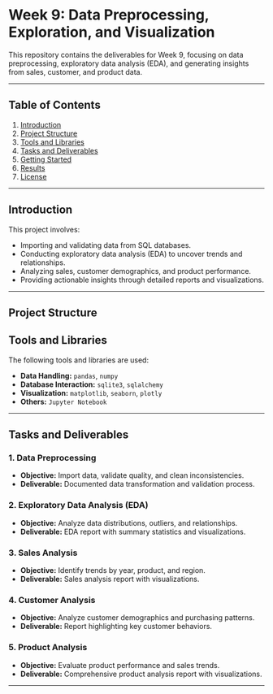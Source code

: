 # Week 9: Data Preprocessing, Exploration, and Visualization

This repository contains the deliverables for Week 9, focusing on data preprocessing, exploratory data analysis (EDA), and generating insights from sales, customer, and product data.

---

## **Table of Contents**
1. [Introduction](#introduction)
2. [Project Structure](#project-structure)
3. [Tools and Libraries](#tools-and-libraries)
4. [Tasks and Deliverables](#tasks-and-deliverables)
5. [Getting Started](#getting-started)
6. [Results](#results)
7. [License](#license)

---

## **Introduction**
This project involves:
- Importing and validating data from SQL databases.
- Conducting exploratory data analysis (EDA) to uncover trends and relationships.
- Analyzing sales, customer demographics, and product performance.
- Providing actionable insights through detailed reports and visualizations.

---

## **Project Structure**

## **Tools and Libraries**
The following tools and libraries are used:
- **Data Handling:** `pandas`, `numpy`
- **Database Interaction:** `sqlite3`, `sqlalchemy`
- **Visualization:** `matplotlib`, `seaborn`, `plotly`
- **Others:** `Jupyter Notebook`

---

## **Tasks and Deliverables**
### **1. Data Preprocessing**
- **Objective:** Import data, validate quality, and clean inconsistencies.
- **Deliverable:** Documented data transformation and validation process.

### **2. Exploratory Data Analysis (EDA)**
- **Objective:** Analyze data distributions, outliers, and relationships.
- **Deliverable:** EDA report with summary statistics and visualizations.

### **3. Sales Analysis**
- **Objective:** Identify trends by year, product, and region.
- **Deliverable:** Sales analysis report with visualizations.

### **4. Customer Analysis**
- **Objective:** Analyze customer demographics and purchasing patterns.
- **Deliverable:** Report highlighting key customer behaviors.

### **5. Product Analysis**
- **Objective:** Evaluate product performance and sales trends.
- **Deliverable:** Comprehensive product analysis report with visualizations.

---
